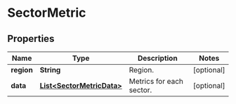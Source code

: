 # SectorMetric

## Properties

 Name       | Type                                                    | Description              | Notes      
------------|---------------------------------------------------------|--------------------------|------------
 **region** | **String**                                              | Region.                  | [optional] 
 **data**   | [**List&lt;SectorMetricData&gt;**](SectorMetricData.md) | Metrics for each sector. | [optional] 



